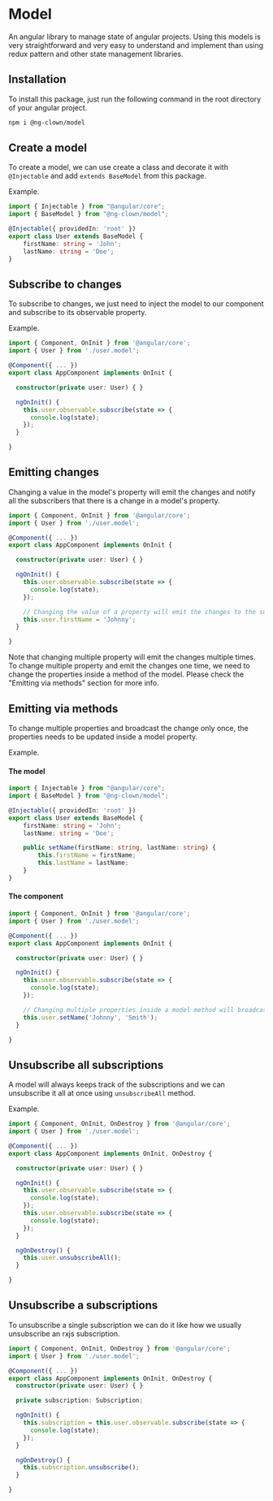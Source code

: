 # Model

An angular library to manage state of angular projects.
Using this models is very straightforward and very easy to understand and implement than using redux pattern and other state management libraries.

## Installation

To install this package, just run the following command in the root directory of your angular project.

```bash
npm i @ng-clown/model
```

## Create a model

To create a model, we can use create a class and decorate it with `@Injectable` and add `extends BaseModel` from this package.

Example.

```typescript
import { Injectable } from "@angular/core";
import { BaseModel } from "@ng-clown/model";

@Injectable({ providedIn: 'root' })
export class User extends BaseModel {
    firstName: string = 'John';
    lastName: string = 'Doe';
}
```

## Subscribe to changes

To subscribe to changes, we just need to inject the model to our component and subscribe to its observable property.

Example.

```typescript
import { Component, OnInit } from '@angular/core';
import { User } from './user.model';

@Component({ ... })
export class AppComponent implements OnInit {

  constructor(private user: User) { }

  ngOnInit() {
    this.user.observable.subscribe(state => {
      console.log(state);
    });
  }

}
```

## Emitting changes

Changing a value in the model's property will emit the changes and notify all the subscribers that there is a change in a model's property.

```typescript
import { Component, OnInit } from '@angular/core';
import { User } from './user.model';

@Component({ ... })
export class AppComponent implements OnInit {

  constructor(private user: User) { }

  ngOnInit() {
    this.user.observable.subscribe(state => {
      console.log(state);
    });

    // Changing the value of a property will emit the changes to the subscribers
    this.user.firstName = 'Johnny';
  }

}
```

Note that changing multiple property will emit the changes multiple times.
To change multiple property and emit the changes one time, we need to change the properties inside a method of the model.
Please check the "Emitting via methods" section for more info.

## Emitting via methods

To change multiple properties and broadcast the change only once, the properties needs to be updated inside a model property.

Example.

#### The model

```typescript
import { Injectable } from "@angular/core";
import { BaseModel } from "@ng-clown/model";

@Injectable({ providedIn: 'root' })
export class User extends BaseModel {
    firstName: string = 'John';
    lastName: string = 'Doe';

    public setName(firstName: string, lastName: string) {
        this.firstName = firstName;
        this.lastName = lastName;
    }
}
```

#### The component

```typescript
import { Component, OnInit } from '@angular/core';
import { User } from './user.model';

@Component({ ... })
export class AppComponent implements OnInit {

  constructor(private user: User) { }

  ngOnInit() {
    this.user.observable.subscribe(state => {
      console.log(state);
    });

    // Changing multiple properties inside a model method will broadcast the changes only once.
    this.user.setName('Johnny', 'Smith');
  }

}
```

## Unsubscribe all subscriptions

A model will always keeps track of the subscriptions and we can unsubscribe it all at once using `unsubscribeAll` method.

Example.

```typescript
import { Component, OnInit, OnDestroy } from '@angular/core';
import { User } from './user.model';

@Component({ ... })
export class AppComponent implements OnInit, OnDestroy {

  constructor(private user: User) { }

  ngOnInit() {
    this.user.observable.subscribe(state => {
      console.log(state);
    });
    this.user.observable.subscribe(state => {
      console.log(state);
    });
  }

  ngOnDestroy() {
    this.user.unsubscribeAll();
  }

}
```

## Unsubscribe a subscriptions

To unsubscribe a single subscription we can do it like how we usually unsubscribe an rxjs subscription.

```typescript
import { Component, OnInit, OnDestroy } from '@angular/core';
import { User } from './user.model';

@Component({ ... })
export class AppComponent implements OnInit, OnDestroy {
  constructor(private user: User) { }

  private subscription: Subscription;

  ngOnInit() {
    this.subscription = this.user.observable.subscribe(state => {
      console.log(state);
    });
  }

  ngOnDestroy() {
    this.subscription.unsubscribe();
  }

}
```
